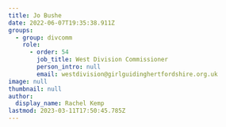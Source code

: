 ```yaml
---
title: Jo Bushe
date: 2022-06-07T19:35:38.911Z
groups:
  - group: divcomm
    role:
      - order: 54
        job_title: West Division Commissioner
        person_intro: null
        email: westdivision@girlguidinghertfordshire.org.uk
image: null
thumbnail: null
author:
  display_name: Rachel Kemp
lastmod: 2023-03-11T17:50:45.785Z
---
```

